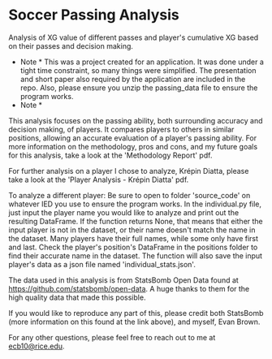 # Soccer Passing Analysis
Analysis of XG value of different passes and player's cumulative XG based on their passes and decision making.

* Note *
This was a project created for an application. It was done under a tight time constraint, so many things were simplified.
The presentation and short paper also required by the application are included in the repo.
Also, please ensure you unzip the passing_data file to ensure the program works.
* Note *

This analysis focuses on the passing ability, both surrounding accuracy and decision making, of players. It compares players to others in similar positions, allowing an accurate evaluation of a player's passing ability. For more information on the methodology, pros and cons, and my future goals for this analysis, take a look at the 'Methodology Report' pdf.

For further analysis on a player I chose to analyze, Krépin Diatta, please take a look at the 'Player Analysis - Krépin Diatta' pdf.

To analyze a different player:
Be sure to open to folder 'source_code' on whatever IED you use to ensure the program works.
In the individual.py file, just input the player name you would like to analyze and print out the resulting DataFrame. If the function returns None, that means that either the input player is not in the dataset, or their name doesn't match the name in the dataset. Many players have their full names, while some only have first and last. Check the player's position's DataFrame in the positions folder to find their accurate name in the dataset. The function will also save the input player's data as a json file named 'individual_stats.json'.

The data used in this analysis is from StatsBomb Open Data found at https://github.com/statsbomb/open-data. A huge thanks to them for the high quality data that made this possible.

If you would like to reproduce any part of this, please credit both StatsBomb (more information on this found at the link above), and myself, Evan Brown.

For any other questions, please feel free to reach out to me at ecb10@rice.edu.
